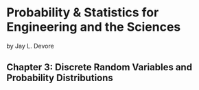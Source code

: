 # Probability & Statistics for Engineering and the Sciences

by Jay L. Devore

## Chapter 3: Discrete Random Variables and Probability Distributions

